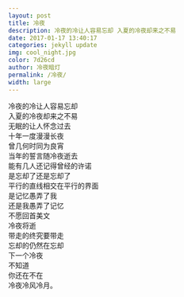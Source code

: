 ```yaml
---  
layout: post  
title: 冷夜  
description: 冷夜的冷让人容易忘却 入夏的冷夜却来之不易  
date: 2017-01-17 13:40:17
categories: jekyll update  
img: cool_night.jpg    
color: 7d26cd    
author: 冷夜暗灯  
permalink: /冷夜/  
width: large  
---  
```


冷夜的冷让人容易忘却  
入夏的冷夜却来之不易  
无眠的让人怀念过去  
十年一度漫漫长夜  
曾几何时同为良宵  
当年的誓言随冷夜逝去  
能有几人还记得曾经的许诺    
是忘却了还是忘却了  
平行的直线相交在平行的界面  
是记忆愚弄了我  
还是我愚弄了记忆  
不愿回首美文  
冷夜将逝  
带走的终究要带走  
忘却的仍然在忘却  
下一个冷夜  
不知道  
你还在不在  
冷夜冷风冷月。  

